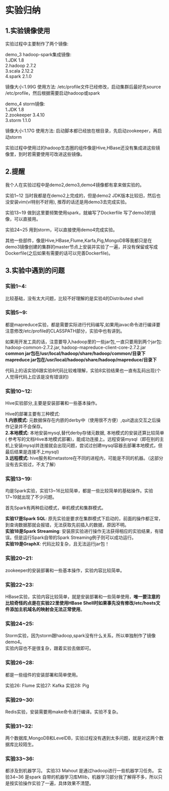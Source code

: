 ﻿# 实验归纳  

## 1.实验镜像使用
实验过程中主要制作了两个镜像:  

demo_3 hadoop-spark集成镜像:  
1.JDK 1.8  
2.hadoop 2.7.2  
3.scala 2.12.2  
4.spark 2.1.0 

镜像大小:1.99G
使用方法: /etc/profile文件已经修改，启动集群后最好先source /etc/profile，然后根据需要启动hadoop或spark  

demo_4 storm镜像:  
1.JDK 1.8  
2.zookeeper 3.4.10  
3.storm 1.1.0  

镜像大小:1.17G
使用方法: 启动脚本都已经放在根目录，先启动zookeeper，再启动storm  

实验过程中使用过的hadoop生态圈的组件像是Hive,HBase还没有集成进这些镜像里，到时若需要使用可改进这些镜像。  

## 2.提醒  
我个人在实验过程中是demo2,demo3,demo4镜像都有拿来做实验的。  

实验1~12 当时我都是在demo2上完成的，但是demo2 JDK版本比较旧，然后也没安装vim(vi特别不好用), 推荐的话还是用demo3去完成实验。  

实验13~19 做到这里要频繁使用spark，就编写了Dockerfile 写了demo3的镜像，可以直接用。  

实验24~25 用到storm，可以直接使用demo4完成实验。  

其他一些部件，像是Hive,HBase,Flume,Karfa,Pig,MongoDB等我都只是在demo3镜像创建的集群的master节点上安装并实验了一遍，并没有保留或写成Dockerfile(之后如果有需要的话可以完善Dockerfile)。

## 3.实验中遇到的问题  

### **实验1~4:**   
比较基础，没有太大问题，比较不好理解的是实验4的Distributed shell  

### **实验5~9:**  
都是mapreduce实验，都是需要实际进行代码编写,如果用javac命令进行编译要注意修改/etc/profile的CLASSPATH部分，实验中也有讲到。  

如果用开发工具的话，注意要导入hadoop里的一些jar包,一直只要用到两个jar包:  
hadoop-common-2.7.2.jar, hadoop-mapreduce-client-core-2.7.2.jar  
**common jar包在/usr/local/hadoop/share/hadoop/common/目录下  
mapreduce jar包在/usr/local/hadoop/share/hadoop/mapreduce/目录下**  

代码上的话实验6跟实验8代码比较难理解，实验8实验结果也一直有乱码出现(个人觉得代码上应该是没有错误的)  

### **实验10~12:**   
Hive实验部分,主要是安装部署和一些基本操作。  

Hive的部署主要有三种模式:  
**1.内嵌模式:** 元数据保存在内嵌的derby中（使用很不方便）,quit退出交互之后操作记录并不会保存。  
**2.本地模式:** 本地安装mysql,替代derby存储元数据, 本地模式的安装还算比较简单( 参考写的文档Hive本地模式部署)，能成功连接上。远程安装mysql（即在别的主机上安装mysql并连接就会出现问题，尝试过创建mysql容器去部署本地模式，但最后结果是连接不上mysql)  
**3.远程模式:** hive服务和metastore在不同的进程内，可能是不同的机器。（这部分没有去实验过，不太了解）  

### **实验13~19:**   
均是Spark实验，实验13~16比较简单，都是一些比较简单的基础操作。实验17~19就出现了不少问题。  

首先Spark有两种启动模式，单机模式和集群模式。  

**实验17是Spark SQL**: 原先实验是要求在集群模式下启动的，前面的操作都正常，到查询数据那就会报错，无法获取先前插入的数据，原因不明。  
**实验18是Spark Streaming**: 安装原实验进行操作无法获得相应的实验结果，有错误。但是运行Spark自带的Spark Streaming例子则可以成功运行。  
**实验19是GraphX**: 代码比较复杂，且无法运行jar包！  

### **实验20~21:**  
zookeeper的安装部署和一些基本操作，实验内容比较简单。  

### **实验22~23:**  
HBase实验，实验内容比较简单，就是安装部署和一些简单使用，**唯一要注意的比较奇怪的点是在实验22里使用HBase Shell时如果事先没有修改/etc/hosts文件添加主机域名的映射会无法正常使用**。  

### **实验24~25:**  
Storm实验，因为storm跟hadoop,spark没有什么关系，所以单独制作了镜像demo4。  
实验内容也不是很复杂，跟着实验去做即可。  

### **实验26~28:**  
都是一些组件的安装部署和简单使用。  

实验26: Flume  实验27: Kafka 实验28: Pig  

### **实验29~30:**  
Redis实验，安装需要用make命令进行编译。实验不复杂。  

### **实验31~32:** 
两个数据库,MongoDB和LevelDB，实验过程没有遇到太多问题，就是对这两个数据库比较陌生。  

### **实验33~36:**  
都涉及到机器学习。
实验33 Mahout 是通过hadoop进行一些机器学习任务。 
实验34~36 是spark 自带的机器学习库Mllib，机器学习部分我了解得不多，所以只是按实验操作实验了一遍，具体效果不清楚。  









